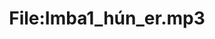 ---
title: File:Imba1_hún_er.mp3
recording of: hún er
reading speed: slow
speaker: Imba
license: CC0
---